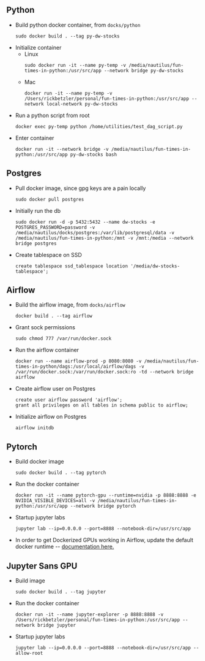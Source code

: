 ## Python
* Build python docker container, from `docks/python`
  ```
  sudo docker build . --tag py-dw-stocks
  ```
* Initialize container
  * Linux
    ```
    sudo docker run -it --name py-temp -v /media/nautilus/fun-times-in-python:/usr/src/app --network bridge py-dw-stocks
    ```
  * Mac
    ```
    docker run -it --name py-temp -v /Users/rickbetzler/personal/fun-times-in-python:/usr/src/app --network local-network py-dw-stocks
    ```
* Run a python script from root
  ```
  docker exec py-temp python /home/utilities/test_dag_script.py
  ```
* Enter container
  ```
  docker run -it --network bridge -v /media/nautilus/fun-times-in-python:/usr/src/app py-dw-stocks bash
  ```

## Postgres
* Pull docker image, since gpg keys are a pain locally
  ```
  sudo docker pull postgres
  ```
* Initially run the db
  ```
  sudo docker run -d -p 5432:5432 --name dw-stocks -e POSTGRES_PASSWORD=password -v /media/nautilus/docks/postgres:/var/lib/postgresql/data -v /media/nautilus/fun-times-in-python:/mnt -v /mnt:/media --network bridge postgres
  ```
* Create tablespace on SSD
  ```
  create tablespace ssd_tablespace location '/media/dw-stocks-tablespace';
  ```

## Airflow
* Build the airflow image, from `docks/airflow`
  ```
  docker build . --tag airflow
  ```
* Grant sock permissions
  ```
  sudo chmod 777 /var/run/docker.sock
  ```
* Run the airflow container
  ```
  docker run --name airflow-prod -p 8080:8080 -v /media/nautilus/fun-times-in-python/dags:/usr/local/airflow/dags -v /var/run/docker.sock:/var/run/docker.sock:ro -td --network bridge airflow
  ```
* Create airflow user on Postgres
  ```
  create user airflow password 'airflow';
  grant all privileges on all tables in schema public to airflow;
  ```
* Initialize airflow on Postgres
  ```
  airflow initdb
  ```

## Pytorch
* Build docker image
  ```
  sudo docker build . --tag pytorch
  ```
* Run the docker container
  ```
  docker run -it --name pytorch-gpu --runtime=nvidia -p 8888:8888 -e NVIDIA_VISIBLE_DEVICES=all -v /media/nautilus/fun-times-in-python:/usr/src/app --network bridge pytorch
  ```
* Startup jupyter labs
  ```
  jupyter lab --ip=0.0.0.0 --port=8888 --notebook-dir=/usr/src/app
  ```
* In order to get Dockerized GPUs working in Airflow, update the default docker runtime -- [documentation here.](https://docs.nvidia.com/dgx/nvidia-container-runtime-upgrade/index.html#:~:text=Use%20docker%20run%20with%20nvidia,file%20as%20the%20first%20entry.)

## Jupyter Sans GPU
* Build image
  ```
  sudo docker build . --tag jupyter
  ```
* Run the docker container
  ```
  docker run -it --name jupyter-explorer -p 8888:8888 -v /Users/rickbetzler/personal/fun-times-in-python:/usr/src/app --network bridge jupyter
  ```
* Startup jupyter labs
  ```
  jupyter lab --ip=0.0.0.0 --port=8888 --notebook-dir=/usr/src/app --allow-root
  ```
